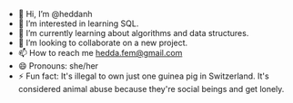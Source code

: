 - 👋 Hi, I’m @heddanh
- 👀 I’m interested in learning SQL.
- 🌱 I’m currently learning about algorithms and data structures.
- 💞️ I’m looking to collaborate on a new project.
- 📫 How to reach me hedda.fem@gmail.com
- 😄 Pronouns: she/her
- ⚡ Fun fact: It's illegal to own just one guinea pig in Switzerland. It's considered animal abuse because they're social beings and get lonely.
 
<!---
heddanh/heddanh is a ✨ special ✨ repository because its `README.md` (this file) appears on your GitHub profile.
You can click the Preview link to take a look at your changes.
--->
